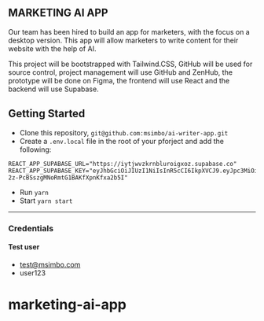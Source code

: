 ## MARKETING AI APP

Our team has been hired to build an app for marketers,  with the focus on a desktop version. This app will allow  marketers to write content for their website with the help of AI.
 
This project will be bootstrapped with Tailwind.CSS, GitHub will be used for source control, project management will  use GitHub and ZenHub, the prototype will be done on Figma, the  frontend will use React and the backend will use Supabase.

## Getting Started

- Clone this repository, `git@github.com:msimbo/ai-writer-app.git`
- Create a `.env.local` file in the root of your pforject and add the following:
```dotenv
REACT_APP_SUPABASE_URL="https://iytjwvzkrnbluroigxoz.supabase.co"
REACT_APP_SUPABASE_KEY="eyJhbGciOiJIUzI1NiIsInR5cCI6IkpXVCJ9.eyJpc3MiOiJzdXBhYmFzZSIsInJlZiI6Iml5dGp3dnprcm5ibHVyb2lneG96Iiwicm9sZSI6InNlcnZpY2Vfcm9sZSIsImlhdCI6MTY3OTkzMTE4MywiZXhwIjoxOTk1NTA3MTgzfQ.nUuCybkc4-2z-PcBSszgMNoRmtG1BAKfXpnKfxa2b5I"
```
- Run `yarn`
- Start `yarn start`

---

### Credentials 
#### Test user
- test@msimbo.com
- user123
# marketing-ai-app
